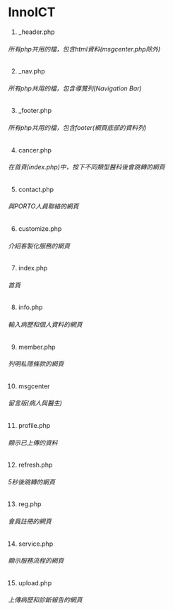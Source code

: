 # InnoICT
1. _header.php   
###### 所有php共用的檔，包含html資料(msgcenter.php除外)
2. _nav.php
###### 所有php共用的檔，包含導覽列(Navigation Bar)
3. _footer.php
###### 所有php共用的檔，包含footer(網頁底部的資料列)
4. cancer.php
###### 在首頁(index.php)中，按下不同類型醫科後會跳轉的網頁
5. contact.php
###### 與PORTO人員聯絡的網頁
6. customize.php
###### 介紹客製化服務的網頁
7. index.php
###### 首頁
8. info.php
###### 輸入病歷和個人資料的網頁
9. member.php
###### 列明私隱條款的網頁
10. msgcenter
###### 留言版(病人與醫生)
11. profile.php
###### 顯示已上傳的資料
12. refresh.php
###### 5秒後跳轉的網頁
13. reg.php
###### 會員註冊的網頁
14. service.php
###### 顯示服務流程的網頁
15. upload.php
###### 上傳病歷和診斷報告的網頁
